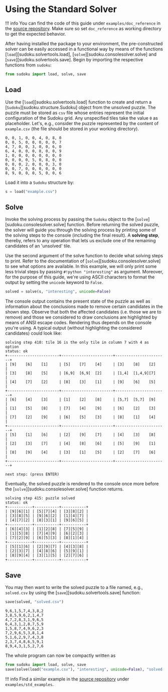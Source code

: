 # Using the Standard Solver

!!! info
    You can find the code of this guide under `examples/doc_reference` in the [source repository](https://github.com/wyssard/sudoku2). Make sure so set `doc_reference` as working directory to get the expected behavior.

After having installed the package to your environment, the pre-constructed solver can be easily accessed in a functional way by means of the functions [`load`][sudoku.solvertools.load], [`solve`][sudoku.consolesolver.solve] and [`save`][sudoku.solvertools.save]. Begin by importing the respective functions from `sudoku`:

```py linenums="1"
from sudoku import load, solve, save
```

## Load

Use the [`load`][sudoku.solvertools.load] function to create and return a [`Sudoku`][sudoku.structure.Sudoku] object from the unsolved puzzle. The puzzle must be stored as `csv` file whose entries represent the initial configuration of the Sudoku grid. Any unspecified tiles take the value `0` as placeholder. Let's, e.g., consider the puzzle represented by the content of `example.csv` (the file should be stored in your working directory). 

```title="example.csv"
0, 0, 1, 0, 0, 4, 0, 8, 0
0, 0, 5, 0, 0, 0, 0, 0, 7
4, 7, 0, 0, 3, 0, 0, 6, 0
6, 4, 0, 0, 0, 8, 0, 0, 9
1, 0, 0, 0, 0, 0, 0, 0, 0
0, 0, 0, 0, 5, 0, 8, 0, 0
0, 0, 0, 2, 0, 0, 0, 3, 0
0, 0, 7, 0, 0, 0, 0, 0, 0
8, 9, 0, 0, 0, 5, 0, 0, 6
```

Load it into a `Sudoku` structure by:

```py linenums="2"
s = load("example.csv")
```

## Solve

Invoke the solving process by passing the `Sudoku` object to the [`solve`][sudoku.consolesolver.solve] function. Before returning the solved puzzle, the solver will guide you through the solving process by printing some of the solving steps to the console (including the final result). A **solving step**, thereby, refers to any operation that lets us exclude one of the remaining candidates of an 'unsolved' tile.

Use the second argument of the solve function to decide what solving steps to print. Refer to the documentation of [`solve`][sudoku.consolesolver.solve] to see what options are available. In this example, we will only print some less trivial steps by passing `#!python "interesting"` as argument. Moreover, for the purpose of this guide, we're using ASCII characters to format the output by setting the `unicode` keyword to `False`.

```py linenums="3"
solved = solve(s, "interesting", unicode=False)
```

The console output contains the present state of the puzzle as well as information about the conclusions made to remove certain candidates in the shown step. Observe that both the affected candidates (i.e. those we are to remove) and those we considered to draw conclusions are highlighted by means of ANSI escape codes. Rendering thus depends on the console you're using. A typical output (without highlighting the considered candidates) could look like:

```
solving step 410: tile 16 is the only tile in column 7 with 4 as option
status: ok
+-----------------------+-----------------------+-----------------------+
| [9]    [6]    [1]     | [5]    [7]    [4]     | [3]    [8]    [2]     |
| [3]    [8]    [5]     | [6,9]  [6,9]  [2]     | [1,4]  [1,4,9][7]     |
| [4]    [7]    [2]     | [8]    [3]    [1]     | [9]    [6]    [5]     |
+-----------------------+-----------------------+-----------------------+
| [6]    [4]    [3]     | [1]    [2]    [8]     | [5,7]  [5,7]  [9]     |
| [1]    [5]    [8]     | [7]    [4]    [9]     | [6]    [2]    [3]     |
| [7]    [2]    [9]     | [6]    [5]    [3]     | [8]    [1]    [4]     |
+-----------------------+-----------------------+-----------------------+
| [5]    [1]    [6]     | [2]    [9]    [7]     | [4]    [3]    [8]     |
| [2]    [3]    [7]     | [4]    [8]    [6]     | [5]    [9]    [1]     |
| [8]    [9]    [4]     | [3]    [1]    [5]     | [2]    [7]    [6]     |
+-----------------------+-----------------------+-----------------------+

next step: (press ENTER)
```

Eventually, the solved puzzle is rendered to the console once more before the [`solve`][sudoku.consolesolver.solve] function returns.

```
solving step 415: puzzle solved
status: ok
+-----------+-----------+-----------+
| [9][6][1] | [5][7][4] | [3][8][2] |
| [3][8][5] | [9][6][2] | [1][4][7] |
| [4][7][2] | [8][3][1] | [9][6][5] |
+-----------+-----------+-----------+
| [6][4][3] | [1][2][8] | [7][5][9] |
| [1][5][8] | [7][4][9] | [6][2][3] |
| [7][2][9] | [6][5][3] | [8][1][4] |
+-----------+-----------+-----------+
| [5][1][6] | [2][9][7] | [4][3][8] |
| [2][3][7] | [4][8][6] | [5][9][1] |
| [8][9][4] | [3][1][5] | [2][7][6] |
+-----------+-----------+-----------+
```

## Save 

You may then want to write the solved puzzle to a file named, e.g., `solved.csv` by using the [`save`][sudoku.solvertools.save] function:

```py linenums="4"
save(solved, "solved.csv")
```

```title="solved.csv"
9,6,1,5,7,4,3,8,2
3,8,5,9,6,2,1,4,7
4,7,2,8,3,1,9,6,5
6,4,3,1,2,8,7,5,9
1,5,8,7,4,9,6,2,3
7,2,9,6,5,3,8,1,4
5,1,6,2,9,7,4,3,8
2,3,7,4,8,6,5,9,1
8,9,4,3,1,5,2,7,6
```

The whole program can now be compactly written as

```py linenums="1"
from sudoku import load, solve, save
save(solve(load("example.csv"), "interesting", unicode=False), "solved.csv")
```

!!! info
    Find a similar example in the [source repository](https://github.com/wyssard/sudoku2) under `examples/std_examples`.
